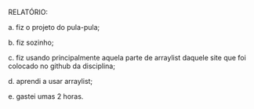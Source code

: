 RELATÓRIO:

a. fiz o projeto do pula-pula;

b. fiz sozinho;

c. fiz usando principalmente aquela parte de arraylist daquele site que foi colocado no github da disciplina;

d. aprendi a usar arraylist;

e. gastei umas 2 horas.